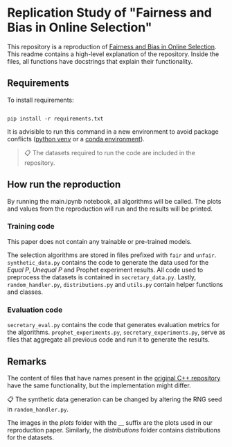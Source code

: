 # Replication Study of "Fairness and Bias in Online Selection"


This repository is a  reproduction of [Fairness and Bias in Online Selection](http://proceedings.mlr.press/v139/correa21a/correa21a.pdf). This readme contains a high-level explanation of the repository. Inside the files, all functions have docstrings that explain their functionality.


## Requirements

To install requirements: 

```setup

pip install -r requirements.txt

```

It is advisible to run this command in a new environment to avoid package conflicts ([python venv](https://towardsdatascience.com/virtual-environments-104c62d48c54#:~:text=A%20virtual%20environment%20is%20a,a%20system%2Dwide%20Python) or a [conda environment](https://docs.conda.io/projects/conda/en/latest/user-guide/tasks/manage-environments.html)).  

>📋 The datasets required to run the code are included in the repository.


## How run the reproduction

By running the main.ipynb notebook, all algorithms will be called. The plots and values from the reproduction will run and the results will be printed.

### Training code
 This paper does not contain any trainable or pre-trained models.

The selection algorithms are stored in files prefixed with `fair` and `unfair`. `synthetic_data.py` contains the code to generate the data used for the _Equal  P_, _Unequal P_ and Prophet experiment results. All code used to preprocess the datasets is contained in `secretary_data.py`. Lastly, `random_handler.py`, `distributions.py` and `utils.py` contain helper functions and classes.

### Evaluation code
`secretary_eval.py` contains the code that generates evaluation metrics for the algorithms. `prophet_experiments.py`, `secretary_experiments.py`, serve as files that aggregate all previous code and run it to generate the results.

## Remarks
The content of files that have names present in the [original C++ repository](https://github.com/google-research/google-research/blob/master/fairness_and_bias_in_online_selection/) have the same functionality, but the implementation might differ.

📋 The synthetic data generation can be changed by altering the RNG seed in `random_handler.py`.

The images in the _plots_ folder with the \_\_ suffix are the plots used in our reproduction paper.
Similarly, the _distributions_ folder contains distributions for the datasets.